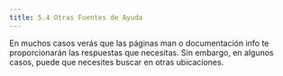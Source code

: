```yaml
---
title: 5.4 Otras Fuentes de Ayuda
---
```


En muchos casos verás que las páginas man o documentación info te proporcionarán las respuestas que necesitas. Sin embargo, en algunos casos, puede que necesites buscar en otras ubicaciones.
